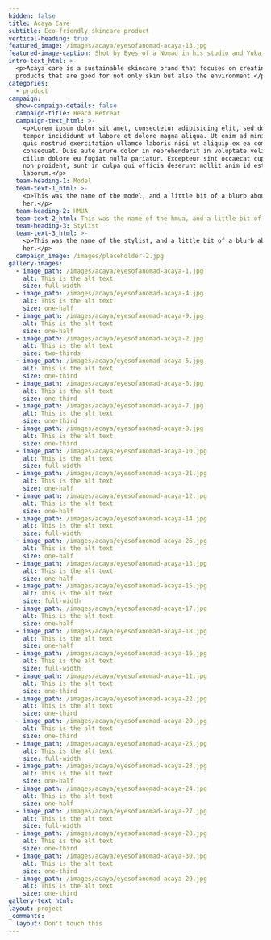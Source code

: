 ```yaml
---
hidden: false
title: Acaya Care
subtitle: Eco-friendly skincare product
vertical-heading: true
featured_image: /images/acaya/eyesofanomad-acaya-13.jpg
featured-image-caption: Shot by Eyes of a Nomad in his studio and Yuka Villa for the campaign shoot
intro-text_html: >-
  <p>Acaya care is a sustainable skincare brand that focuses on creating
  products that are good for not only skin but also the environment.</p>
categories:
  - product
campaign:
  show-campaign-details: false
  campaign-title: Beach Retreat
  campaign-text_html: >-
    <p>Lorem ipsum dolor sit amet, consectetur adipisicing elit, sed do eiusmod
    tempor incididunt ut labore et dolore magna aliqua. Ut enim ad minim veniam,
    quis nostrud exercitation ullamco laboris nisi ut aliquip ex ea commodo
    consequat. Duis aute irure dolor in reprehenderit in voluptate velit esse
    cillum dolore eu fugiat nulla pariatur. Excepteur sint occaecat cupidatat
    non proident, sunt in culpa qui officia deserunt mollit anim id est
    laborum.</p>
  team-heading-1: Model
  team-text-1_html: >-
    <p>This was the name of the model, and a little bit of a blurb about
    her.</p>
  team-heading-2: HMUA
  team-text-2_html: This was the name of the hmua, and a little bit of a blurb about her.
  team-heading-3: Stylist
  team-text-3_html: >-
    <p>This was the name of the stylist, and a little bit of a blurb about
    her.</p>
  campaign_image: /images/placeholder-2.jpg
gallery-images:
  - image_path: /images/acaya/eyesofanomad-acaya-1.jpg
    alt: This is the alt text
    size: full-width
  - image_path: /images/acaya/eyesofanomad-acaya-4.jpg
    alt: This is the alt text
    size: one-half
  - image_path: /images/acaya/eyesofanomad-acaya-9.jpg
    alt: This is the alt text
    size: one-half
  - image_path: /images/acaya/eyesofanomad-acaya-2.jpg
    alt: This is the alt text
    size: two-thirds
  - image_path: /images/acaya/eyesofanomad-acaya-5.jpg
    alt: This is the alt text
    size: one-third
  - image_path: /images/acaya/eyesofanomad-acaya-6.jpg
    alt: This is the alt text
    size: one-third
  - image_path: /images/acaya/eyesofanomad-acaya-7.jpg
    alt: This is the alt text
    size: one-third
  - image_path: /images/acaya/eyesofanomad-acaya-8.jpg
    alt: This is the alt text
    size: one-third
  - image_path: /images/acaya/eyesofanomad-acaya-10.jpg
    alt: This is the alt text
    size: full-width
  - image_path: /images/acaya/eyesofanomad-acaya-21.jpg
    alt: This is the alt text
    size: one-half
  - image_path: /images/acaya/eyesofanomad-acaya-12.jpg
    alt: This is the alt text
    size: one-half
  - image_path: /images/acaya/eyesofanomad-acaya-14.jpg
    alt: This is the alt text
    size: full-width
  - image_path: /images/acaya/eyesofanomad-acaya-26.jpg
    alt: This is the alt text
    size: one-half
  - image_path: /images/acaya/eyesofanomad-acaya-13.jpg
    alt: This is the alt text
    size: one-half
  - image_path: /images/acaya/eyesofanomad-acaya-15.jpg
    alt: This is the alt text
    size: full-width
  - image_path: /images/acaya/eyesofanomad-acaya-17.jpg
    alt: This is the alt text
    size: one-half
  - image_path: /images/acaya/eyesofanomad-acaya-18.jpg
    alt: This is the alt text
    size: one-half
  - image_path: /images/acaya/eyesofanomad-acaya-16.jpg
    alt: This is the alt text
    size: full-width
  - image_path: /images/acaya/eyesofanomad-acaya-11.jpg
    alt: This is the alt text
    size: one-third
  - image_path: /images/acaya/eyesofanomad-acaya-22.jpg
    alt: This is the alt text
    size: one-third
  - image_path: /images/acaya/eyesofanomad-acaya-20.jpg
    alt: This is the alt text
    size: one-third
  - image_path: /images/acaya/eyesofanomad-acaya-25.jpg
    alt: This is the alt text
    size: full-width
  - image_path: /images/acaya/eyesofanomad-acaya-23.jpg
    alt: This is the alt text
    size: one-half
  - image_path: /images/acaya/eyesofanomad-acaya-24.jpg
    alt: This is the alt text
    size: one-half
  - image_path: /images/acaya/eyesofanomad-acaya-27.jpg
    alt: This is the alt text
    size: full-width
  - image_path: /images/acaya/eyesofanomad-acaya-28.jpg
    alt: This is the alt text
    size: one-third
  - image_path: /images/acaya/eyesofanomad-acaya-30.jpg
    alt: This is the alt text
    size: one-third
  - image_path: /images/acaya/eyesofanomad-acaya-29.jpg
    alt: This is the alt text
    size: one-third
gallery-text_html:
layout: project
_comments:
  layout: Don't touch this
---
```


